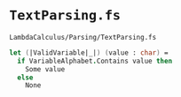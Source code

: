 # `TextParsing.fs`

`LambdaCalculus/Parsing/TextParsing.fs`

```fs
let (|ValidVariable|_|) (value : char) =
  if VariableAlphabet.Contains value then
    Some value
  else
    None
```
